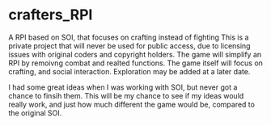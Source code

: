 # crafters_RPI
A RPI based on SOI, that focuses on crafting instead of fighting
This is a private project that will never be used for public access, due to licensing issues with original coders and copyright holders.
The game will simplify an RPI by remoivng combat and realted functions. The game itself will focus on crafting, and social interaction. Exploration may be added at a later date. 

I had some great ideas when I was working with SOI, but never got a chance to finsih them. This will be my chance to see if my ideas would really work, and just how much different the game would be, compared to the original SOI.
